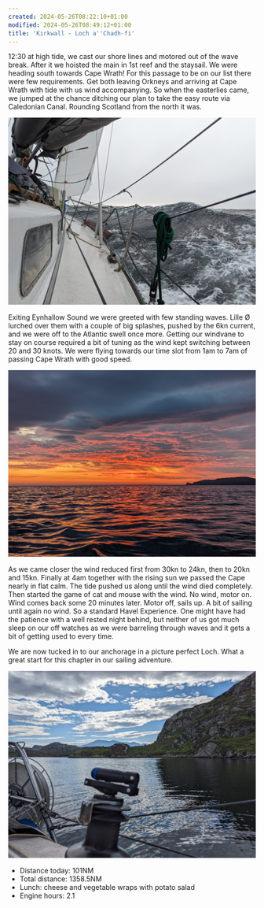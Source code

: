 ```yaml
---
created: 2024-05-26T08:22:10+01:00
modified: 2024-05-26T08:49:12+01:00
title: 'Kirkwall - Loch a''Chadh-fi'
---
```


12:30 at high tide, we cast our shore lines and motored out of the wave break. After it we hoisted the main in 1st reef and the staysail. We were heading south towards Cape Wrath! For this passage to be on our list there were few requirements. Get both leaving Orkneys and arriving at Cape Wrath with tide with us wind accompanying. So when the easterlies came, we jumped at the chance ditching our plan to take the easy route via Caledonian Canal. Rounding Scotland from the north it was.

![Image](../2024/413d3897a1f71410707015fe158bd602.jpg) 

Exiting Eynhallow Sound we were greeted with few standing waves. Lille Ø lurched over them with a couple of big splashes, pushed by the 6kn current, and we were off to the Atlantic swell once more. Getting our windvane to stay on course required a bit of tuning as the wind kept switching between 20 and 30 knots. We were flying towards our time slot from 1am to 7am of passing Cape Wrath with good speed. 

![Image](../2024/7d8543435ae7a21a36a2955df4676252.jpg) 

As we came closer the wind reduced first from 30kn to 24kn, then to 20kn and 15kn. Finally at 4am together with the rising sun we passed the Cape nearly in flat calm. The tide pushed us along until the wind died completely. Then started the game of cat and mouse with the wind. No wind, motor on. Wind comes back some 20 minutes later. Motor off, sails up. A bit of sailing until again no wind. So a standard Havel Experience. One might have had the patience with a well rested night behind, but neither of us got much sleep on our off watches as we were barreling through waves and it gets a bit of getting used to every time.

We are now tucked in to our anchorage in a picture perfect Loch. What a great start for this chapter in our sailing adventure.

![Image](../2024/0fee4624c773efdff7b47f52276c4c40.jpg) 

* Distance today: 101NM
* Total distance: 1358.5NM
* Lunch: cheese and vegetable wraps with potato salad 
* Engine hours: 2.1

